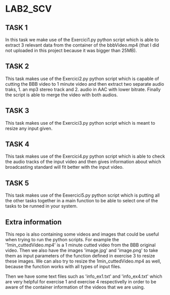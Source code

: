 # LAB2_SCV

## **TASK 1**

In this task we make use of the Exercici1.py python script which is able to extract 3 relevant data from the container of the bbbVideo.mp4 (that I did not uploaded in this project because it was bigger than 25MB).

## **TASK 2**

This task makes use of the Exercici2.py python script which is capable of cutting the BBB video to 1 minute video and then extract two separate audio traks, 1. an mp3 stereo track and 2. audio in AAC with lower bitrate. Finally the script is able to merge the video with both audios.

## **TASK 3**

This task makes use of the Exercici3.py python script which is meant to resize any input given.

## **TASK 4**

This task makes use of the Exercici4.py python script which is able to check the audio tracks of the input video and then gives information about which broadcasting
standard will fit better with the input video.

## **TASK 5**

This task makes use of the Eexercici5.py python script which is putting all the other tasks together in a main function to be able to select one of the tasks to be runned in your system.

## Extra information

This repo is also containing some videos and images that could be useful when trying to run the python scripts. For example the '1min_cuttedVideo.mp4' is a 1 minute cutted video from the BBB original video. Then we also have the images 'image.jpg' and 'image.png' to take them as input parameters of the function defined in exercise 3 to resize these images. We can also try to resize the 1min_cuttedVideo.mp4 as well, because the function works with all types of input files.

Then we have some text files such as 'info_ex1.txt' and 'info_ex4.txt' which are very helpful for exercise 1 and exercise 4 respectivelly in order to be aware of the container information of the videos that we are using.
